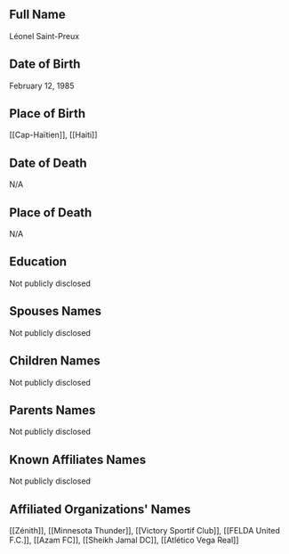 ## Full Name
Léonel Saint-Preux

## Date of Birth
February 12, 1985

## Place of Birth
[[Cap-Haïtien]], [[Haiti]]

## Date of Death
N/A

## Place of Death
N/A

## Education
Not publicly disclosed

## Spouses Names
Not publicly disclosed

## Children Names
Not publicly disclosed

## Parents Names
Not publicly disclosed

## Known Affiliates Names
Not publicly disclosed

## Affiliated Organizations' Names
[[Zénith]],
[[Minnesota Thunder]],
[[Victory Sportif Club]],
[[FELDA United F.C.]],
[[Azam FC]],
[[Sheikh Jamal DC]],
[[Atlético Vega Real]]
